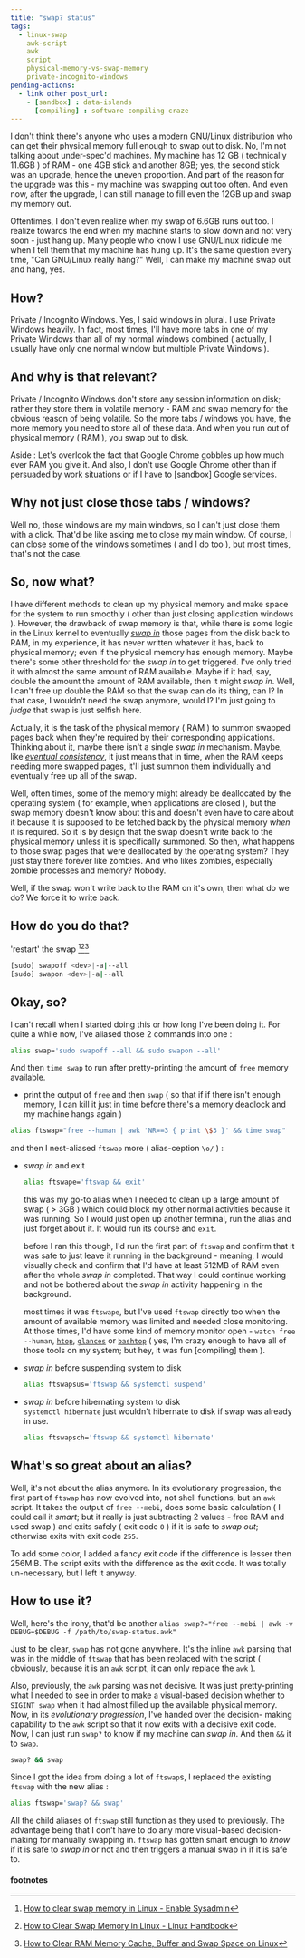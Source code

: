 ```yaml
---
title: "swap? status"
tags:
  - linux-swap
    awk-script
    awk
    script
    physical-memory-vs-swap-memory
    private-incognito-windows
pending-actions:
  - link other post_url:
    - [sandbox] : data-islands
      [compiling] : software compiling craze
---
```


I don't think there's anyone who uses a modern GNU/Linux
distribution who can get their physical memory full enough
to swap out to disk. No, I'm not talking about under-spec'd
machines. My machine has 12 GB ( technically 11.6GB ) of RAM
\- one 4GB stick and another 8GB; yes, the second stick was
an upgrade, hence the uneven proportion. And part of the
reason for the upgrade was this - my machine was swapping
out too often. And even now, after the upgrade, I can still
manage to fill even the 12GB up and swap my memory out.

Oftentimes, I don't even realize when my swap of 6.6GB runs
out too. I realize towards the end when my machine starts to
slow down and not very soon - just hang up. Many people who
know I use GNU/Linux ridicule me when I tell them that my
machine has hung up. It's the same question every time, "Can
GNU/Linux really hang?" Well, I can make my machine swap out
and hang, yes.

## How?
Private / Incognito Windows. Yes, I said windows in plural.
I use Private Windows heavily. In fact, most times, I'll
have more tabs in one of my Private Windows than all of my
normal windows combined ( actually, I usually have only one
normal window but multiple Private Windows ).

## And why is that relevant?
Private / Incognito Windows don't store any session
information on disk; rather they store them in volatile
memory - RAM and swap memory for the obvious reason of being
volatile. So the more tabs / windows you have, the more
memory you need to store all of these data. And when you run
out of physical memory ( RAM ), you swap out to disk.

Aside : Let's overlook the fact that Google Chrome gobbles
up how much ever RAM you give it. And also, I don't use
Google Chrome other than if persuaded by work situations or
if I have to [sandbox] Google services.

## Why not just close those tabs / windows?
Well no, those windows are my main windows, so I can't just
close them with a click. That'd be like asking me to close
my main window. Of course, I can close some of the windows
sometimes ( and I do too ), but most times, that's not the
case.

## So, now what?
I have different methods to clean up my physical memory and
make space for the system to run smoothly ( other than just
closing application windows ). However, the drawback of swap
memory is that, while there is some logic in the Linux kernel
to eventually _[swap in]_ those pages from the disk back to
RAM, in my experience, it has never written whatever it has,
back to physical memory; even if the physical memory has
enough memory. Maybe there's some other threshold for the
_swap in_ to get triggered. I've only tried it with almost
the same amount of RAM available. Maybe if it had, say,
double the amount the amount of RAM available, then it might
_swap in_. Well, I can't free up double the RAM so that the
swap can do its thing, can I? In that case, I wouldn't need
the swap anymore, would I? I'm just going to _judge_ that
swap is just selfish here.

Actually, it is the task of the physical memory ( RAM ) to
summon swapped pages back when they're required by their
corresponding applications. Thinking about it, maybe there
isn't a single _swap in_ mechanism. Maybe, like _[eventual
consistency]_, it just means that in time, when the RAM
keeps needing more swapped pages, it'll just summon them
individually and eventually free up all of the swap.

Well, often times, some of the memory might already be
deallocated by the operating system ( for example, when
applications are closed ), but the swap memory doesn't know
about this and doesn't even have to care about it because it
is supposed to be fetched back by the physical memory _when_
it is required. So it is by design that the swap doesn't
write back to the physical memory unless it is specifically
summoned. So then, what happens to those swap pages that were
deallocated by the operating system? They just stay there
forever like zombies. And who likes zombies, especially
zombie processes and memory? Nobody.

Well, if the swap won't write back to the RAM on it's own,
then what do we do? We force it to write back.

## How do you do that?
'restart' the swap [^1][^2][^3]
```sh
[sudo] swapoff <dev>|-a|--all
[sudo] swapon <dev>|-a|--all
```

## Okay, so?
I can't recall when I started doing this or how long I've
been doing it. For quite a while now, I've aliased those 2
commands into one :
```sh
alias swap='sudo swapoff --all && sudo swapon --all'
```

And then `time swap` to run after pretty-printing the
amount of `free` memory available.
* print the output of `free` and then `swap` ( so that if
if there isn't enough memory, I can kill it just in time
before there's a memory deadlock and my machine hangs again )
```sh
alias ftswap="free --human | awk 'NR==3 { print \$3 }' && time swap"
```
and then I nest-aliased `ftswap` more ( alias-ception `\o/` ) :
  * _swap in_ and exit
    ```sh
    alias ftswape='ftswap && exit'
    ```
    this was my go-to alias when I needed to clean up a
    large amount of swap ( > 3GB ) which could block my other
    normal activities because it was running. So I would just
    open up another terminal, run the alias and just forget
    about it. It would run its course and `exit`.

    before I ran this though, I'd run the first part of
    `ftswap` and confirm that it was safe to just leave it
    running in the background - meaning, I would visually
    check and confirm that I'd have at least 512MB of RAM
    even after the whole _swap in_ completed. That way I
    could continue working and not be bothered about the
    _swap in_ activity happening in the background.

    most times it was `ftswape`, but I've used `ftswap`
    directly too when the amount of available memory was
    limited and needed close monitoring. At those times, I'd
    have some kind of memory monitor open - `watch free
    --human`, [`htop`], [`glances`] or [`bashtop`] ( yes,
    I'm crazy enough to have all of those tools on my system;
    but hey, it was fun [compiling] them ).
  * _swap in_ before suspending system to disk
    ```sh
    alias ftswapsus='ftswap && systemctl suspend'
    ```
  * _swap in_ before hibernating system to disk
    <br>
    `systemctl hibernate` just wouldn't hibernate to disk
    if swap was already in use.
    ```sh
    alias ftswapsch='ftswap && systemctl hibernate'
    ```

## What's so great about an alias?
Well, it's not about the alias anymore. In its evolutionary
progression, the first part of `ftswap` has now evolved into,
not shell functions, but an `awk` script. It takes the output
of `free --mebi`, does some basic calculation ( I could call
it _smart_; but it really is just subtracting 2 values - free
RAM and used swap ) and exits safely ( exit code `0` ) if
it is safe to _swap out_; otherwise exits with exit code `255`.

<script src="https://gist.github.com/shinenelson/a8a5550eaaefd66658a6d1f10ffbe4dc.js?file=swap-status.awk"></script>

To add some color, I added a fancy exit code if the
difference is lesser then 256MiB. The script exits with the
difference as the exit code. It was totally un-necessary,
but I left it anyway.

## How to use it?
Well, here's the irony, that'd be another `alias swap?="free --mebi | awk -v DEBUG=$DEBUG -f /path/to/swap-status.awk"`

Just to be clear, `swap` has not gone anywhere. It's the
inline `awk` parsing that was in the middle of `ftswap` that
has been replaced with the script ( obviously, because it is
an `awk` script, it can only replace the `awk` ).

Also, previously, the `awk` parsing was not decisive. It was
just pretty-printing what I needed to see in order to make a
visual-based decision whether to `SIGINT swap` when it had
almost filled up the available physical memory. Now, in its
_evolutionary progression_, I've handed over the decision-
making capability to the `awk` script so that it now exits
with a decisive exit code. Now, I can just run `swap?` to
know if my machine can _swap in_. And then `&&` it to `swap`.
```sh
swap? && swap
```

Since I got the idea from doing a lot of `ftswap`s, I replaced
the existing `ftswap` with the new alias :
```sh
alias ftswap='swap? && swap'
```
All the child aliases of `ftswap` still function as they used
to previously. The advantage being that I don't have to do
any more visual-based decision-making for manually swapping
in. `ftswap` has gotten smart enough to _know_ if it is safe
to _swap in_ or not and then triggers a manual swap in if it
is safe to.

<!-- [sandbox]: -->
[swap in]: https://askubuntu.com/a/1359
[eventual consistency]: https://en.wikipedia.org/wiki/Eventual_consistency
[`htop`]: https://hisham.hm/htop/
[`glances`]: https://nicolargo.github.io/glances/
[`bashtop`]: https://github.com/aristocratos/bashtop
<!-- [compiling]: -->

#### footnotes
[^1]: [How to clear swap memory in Linux - Enable Sysadmin](https://www.redhat.com/sysadmin/clear-swap-linux "How to clear swap memory in Linux - Enable Sysadmin")
[^2]: [How to Clear Swap Memory in Linux - Linux Handbook](https://linuxhandbook.com/clear-swap/ "How to Clear Swap Memory in Linux - Linux Handbook")
[^3]: [How to Clear RAM Memory Cache, Buffer and Swap Space on Linux](https://www.tecmint.com/clear-ram-memory-cache-buffer-and-swap-space-on-linux/ "How to Clear RAM Memory Cache, Buffer and Swap Space on Linux")
